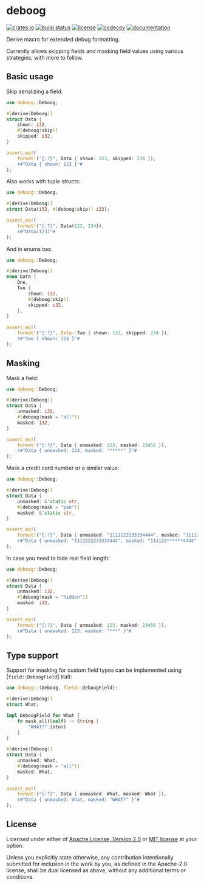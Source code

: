 # deboog

[![crates.io](https://img.shields.io/crates/v/deboog.svg)](https://crates.io/crates/deboog)
[![build status](https://img.shields.io/github/actions/workflow/status/unikmhz/deboog/ci.yml?branch=main&logo=github)](https://github.com/unikmhz/deboog/actions)
[![license](https://img.shields.io/badge/license-Apache--2.0_OR_MIT-blue)](#license)
[![codecov](https://codecov.io/github/unikmhz/deboog/coverage.svg?branch=main)](https://codecov.io/gh/unikmhz/deboog)
[![documentation](https://docs.rs/deboog/badge.svg)](https://docs.rs/deboog/)

Derive macro for extended debug formatting.

Currently allows skipping fields and masking field values using various strategies, with more to follow.

## Basic usage

Skip serializing a field:

```rust
use deboog::Deboog;

#[derive(Deboog)]
struct Data {
    shown: i32,
    #[deboog(skip)]
    skipped: i32,
}

assert_eq!(
    format!("{:?}", Data { shown: 123, skipped: 234 }),
    r#"Data { shown: 123 }"#
);
```

Also works with tuple structs:

```rust
use deboog::Deboog;

#[derive(Deboog)]
struct Data(i32, #[deboog(skip)] i32);

assert_eq!(
    format!("{:?}", Data(123, 234)),
    r#"Data(123)"#
);
```

And in enums too:

```rust
use deboog::Deboog;

#[derive(Deboog)]
enum Data {
    One,
    Two {
        shown: i32,
        #[deboog(skip)]
        skipped: i32,
    },
}

assert_eq!(
    format!("{:?}", Data::Two { shown: 123, skipped: 234 }),
    r#"Two { shown: 123 }"#
);
```

## Masking

Mask a field:

```rust
use deboog::Deboog;

#[derive(Deboog)]
struct Data {
    unmasked: i32,
    #[deboog(mask = "all")]
    masked: i32,
}

assert_eq!(
    format!("{:?}", Data { unmasked: 123, masked: 23456 }),
    r#"Data { unmasked: 123, masked: "*****" }"#
);
```

Mask a credit card number or a similar value:

```rust
use deboog::Deboog;

#[derive(Deboog)]
struct Data {
    unmasked: &'static str,
    #[deboog(mask = "pan")]
    masked: &'static str,
}

assert_eq!(
    format!("{:?}", Data { unmasked: "1111222233334444", masked: "1111222233334444" }),
    r#"Data { unmasked: "1111222233334444", masked: "111122******4444" }"#
);
```

In case you need to hide real field length:

```rust
use deboog::Deboog;

#[derive(Deboog)]
struct Data {
    unmasked: i32,
    #[deboog(mask = "hidden")]
    masked: i32,
}

assert_eq!(
    format!("{:?}", Data { unmasked: 123, masked: 23456 }),
    r#"Data { unmasked: 123, masked: "***" }"#
);
```

## Type support

Support for masking for custom field types can be implemented using [`field::DeboogField`] trait:

```rust
use deboog::{Deboog, field::DeboogField};

#[derive(Deboog)]
struct What;

impl DeboogField for What {
    fn mask_all(&self) -> String {
        "WHAT?".into()
    }
}

#[derive(Deboog)]
struct Data {
    unmasked: What,
    #[deboog(mask = "all")]
    masked: What,
}

assert_eq!(
    format!("{:?}", Data { unmasked: What, masked: What }),
    r#"Data { unmasked: What, masked: "WHAT?" }"#
);
```

## License

Licensed under either of [Apache License, Version 2.0](LICENSE-APACHE) or
[MIT license](LICENSE-MIT) at your option.

Unless you explicitly state otherwise, any contribution intentionally submitted
for inclusion in the work by you, as defined in the Apache-2.0 license, shall
be dual licensed as above, without any additional terms or conditions.
